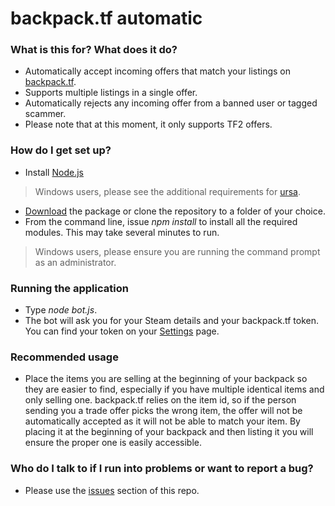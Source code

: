 # backpack.tf automatic #

### What is this for? What does it do? ###

* Automatically accept incoming offers that match your listings on [backpack.tf](http://backpack.tf).
* Supports multiple listings in a single offer.
* Automatically rejects any incoming offer from a banned user or tagged scammer.
* Please note that at this moment, it only supports TF2 offers.

### How do I get set up? ###

* Install [Node.js](http://nodejs.org)
> Windows users, please see the additional requirements for [ursa](https://github.com/Medium/ursa#testing).
* [Download](https://bitbucket.org/srabouin/backpack.tf-automatic/downloads) the package or clone the repository to a folder of your choice.
* From the command line, issue *npm install* to install all the required modules. This may take several minutes to run.
> Windows users, please ensure you are running the command prompt as an administrator.

### Running the application ###

* Type *node bot.js*.
* The bot will ask you for your Steam details and your backpack.tf token. You can find your token on your [Settings](http://backpack.tf/settings) page.

### Recommended usage ###

* Place the items you are selling at the beginning of your backpack so they are easier to find, especially if you have multiple identical items and only selling one. backpack.tf relies on the item id, so if the person sending you a trade offer picks the wrong item, the offer will not be automatically accepted as it will not be able to match your item. By placing it at the beginning of your backpack and then listing it you will ensure the proper one is easily accessible.

### Who do I talk to if I run into problems or want to report a bug? ###

* Please use the [issues](https://bitbucket.org/srabouin/backpack.tf-automatic/issues?status=new&status=open) section of this repo.